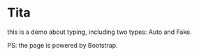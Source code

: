 # Tita

this is a demo about typing, including two types: Auto and Fake.

PS: the page is powered by Bootstrap.

